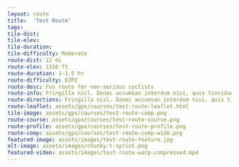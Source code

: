 ```yaml
---
layout: route
title:  'Test Route'
tags:
tile-dist:
tile-elev:
tile-duration:
tile-difficulty: Moderate
route-dist: 12 mi
route-elev: 1316 ft
route-duration: 1—1.5 hr
route-difficulty: EZPZ
route-desc: Fun route for non-serious cyclists
route-info: Fringilla nisl. Donec accumsan interdum nisi, quis tincidunt felis sagittis eget. tempus euismod. Vestibulum ante ipsum primis in faucibus vestibulum. Blandit adipiscing eu felis iaculis volutpat ac adipiscing accumsan eu faucibus. Integer ac pellentesque praesent tincidunt felis sagittis eget. tempus euismod. Vestibulum ante ipsum primis in faucibus vestibulum. Blandit adipiscing eu felis iaculis volutpat ac adipiscing accumsan eu faucibus.
route-directions: Fringilla nisl. Donec accumsan interdum nisi, quis tincidunt felis sagittis eget. tempus euismod. Vestibulum ante ipsum primis in faucibus vestibulum. Blandit adipiscing eu felis iaculis volutpat ac adipiscing accumsan eu faucibus. Integer ac pellentesque praesent tincidunt felis sagittis eget. tempus euismod. Vestibulum ante ipsum primis in faucibus vestibulum. Blandit adipiscing eu felis iaculis volutpat ac adipiscing accumsan eu faucibus.
route-leaflet: assets/gpx/courses/test-route-leaflet.html
tile-image: assets/gpx/courses/test-route-comp.png
route-course: assets/gpx/courses/test-route-course.png
route-profile: assets/gpx/courses/test-route-profile.png
route-comp: assets/gpx/courses/test-route-comp-wide.png
featured-image: assets/images/test-route-feature.jpg
alt-image: assets/images/chunky-t-sprint.png
featured-video: assets/images/test-route-warp-compressed.mp4
---
```

